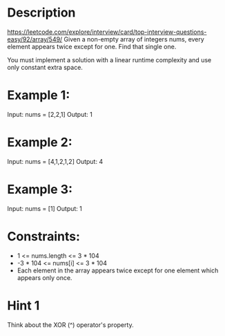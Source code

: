 # Description
  https://leetcode.com/explore/interview/card/top-interview-questions-easy/92/array/549/
  Given a non-empty array of integers nums, every element appears twice except for one. Find that single one.

You must implement a solution with a linear runtime complexity and use only constant extra space.

# Example 1:
Input: nums = [2,2,1]
Output: 1

# Example 2:
Input: nums = [4,1,2,1,2]
Output: 4

# Example 3:
Input: nums = [1]
Output: 1

# Constraints:
  - 1 <= nums.length <= 3 * 104
  - -3 * 104 <= nums[i] <= 3 * 104
  - Each element in the array appears twice except for one element which appears only once.

# Hint 1
Think about the XOR (^) operator's property.
